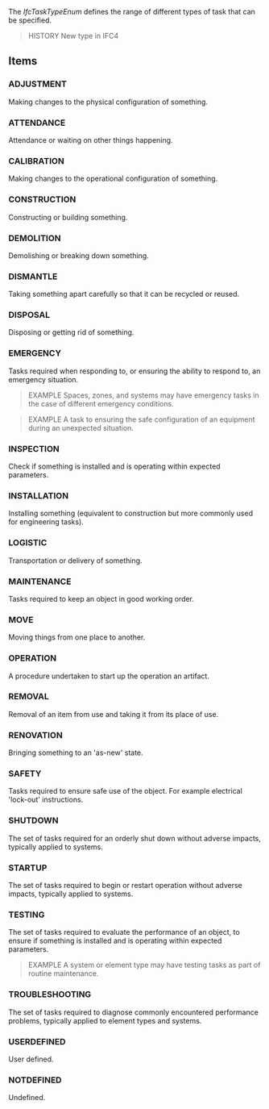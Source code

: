 The _IfcTaskTypeEnum_ defines the range of different types of task that can be specified.

<!-- end of short definition -->


> HISTORY New type in IFC4

## Items

### ADJUSTMENT
Making changes to the physical configuration of something.

### ATTENDANCE
Attendance or waiting on other things happening.

### CALIBRATION
Making changes to the operational configuration of something.

### CONSTRUCTION
Constructing or building something.

### DEMOLITION
Demolishing or breaking down something.

### DISMANTLE
Taking something apart carefully so that it can be recycled or reused.

### DISPOSAL
Disposing or getting rid of something.

### EMERGENCY
Tasks required when responding to, or ensuring the ability to respond to, an emergency situation.

> EXAMPLE Spaces, zones, and systems may have emergency tasks in the case of different emergency conditions.

> EXAMPLE A task to ensuring the safe configuration of an equipment during an unexpected situation.

### INSPECTION
Check if something is installed and is operating within expected parameters.

### INSTALLATION
Installing something (equivalent to construction but more commonly used for engineering tasks).

### LOGISTIC
Transportation or delivery of something.

### MAINTENANCE
Tasks required to keep an object in good working order.

### MOVE
Moving things from one place to another.

### OPERATION
A procedure undertaken to start up the operation an artifact.

### REMOVAL
Removal of an item from use and taking it from its place of use.

### RENOVATION
Bringing something to an 'as-new' state.

### SAFETY
Tasks required to ensure safe use of the object. For example electrical 'lock-out' instructions.

### SHUTDOWN
The set of tasks required for an orderly shut down without adverse impacts, typically applied to systems.

### STARTUP
The set of tasks required to begin or restart operation without adverse impacts, typically applied to systems.

### TESTING
The set of tasks required to evaluate the performance of an object, to ensure if something is installed and is operating within expected parameters.

> EXAMPLE A system or element type may have testing tasks as part of routine maintenance.

### TROUBLESHOOTING
The set of tasks required to diagnose commonly encountered performance problems, typically applied to element types and systems.

### USERDEFINED
User defined.

### NOTDEFINED
Undefined.
